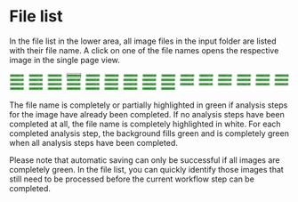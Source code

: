 # File list

In the file list in the lower area, all image files in the input folder are listed with their file name. A click on one of the file names opens the respective image in the single page view.

![File list of all the associated images in a Goobi operation](../../../../.gitbook/assets/layoutwizzard_54.png)

The file name is completely or partially highlighted in green if analysis steps for the image have already been completed. If no analysis steps have been completed at all, the file name is completely highlighted in white. For each completed analysis step, the background fills green and is completely green when all analysis steps have been completed.

Please note that automatic saving can only be successful if all images are completely green. In the file list, you can quickly identify those images that still need to be processed before the current workflow step can be completed.

